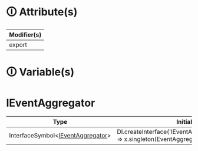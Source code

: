 # &#128712; Attribute(s)

| Modifier(s)                            |
|----------------------------------------|
| export |

# &#128712; Variable(s)

# IEventAggregator

| Type                        | Initializer                       |
|-----------------------------|-----------------------------------|
| InterfaceSymbol&lt;[IEventAggregator](https://hamedfathi.gitbook.io/aurelia-2-doc-api/kernel/variable/eventaggregator/ieventaggregator)&gt; | DI.createInterface<IEventAggregator>('IEventAggregator').withDefault(x => x.singleton(EventAggregator)) |